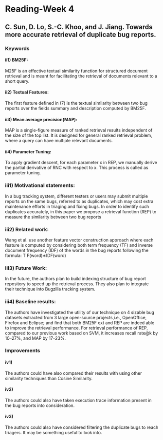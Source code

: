 # Reading-Week 4

##  C. Sun, D. Lo, S.-C. Khoo, and J. Jiang. Towards more accurate retrieval of duplicate bug reports.

### Keywords
#### ii1) BM25F:
M25F is an effective textual similarity function for structured document retrieval and is meant for facilitating the retrieval of documents relevant to a short query.

#### ii2) Textual Features:
The first feature defined in (7) is the textual similarity between two bug reports over the fields summary and description
computed by BM25F.

#### ii3) Mean average precision(MAP): 
MAP is a single-figure measure of ranked retrieval results independent of the size of the top list. It is designed for
general ranked retrieval problem, where a query can have multiple relevant documents.

#### ii4) Parameter Tuning:
To apply gradient descent, for each parameter x in REP, we manually derive the partial derivative of RNC with respect to x.
This process is called as parameter tuning.

### iii1) Motivational statements:
In a bug tracking system, different testers or users
may submit multiple reports on the same bugs, referred to as
duplicates, which may cost extra maintenance efforts in triaging
and fixing bugs. In order to identify such duplicates accurately,
in this paper we propose a retrieval function (REP) to measure
the similarity between two bug reports

### iii2) Related work: 
Wang et al. use another feature vector construction approach
where each feature is computed by considering both term
frequency (TF) and inverse document frequency (IDF) of the
words in the bug reports following the formula:
T F(word)∗IDF(word)

### iii3) Future Work:
In the future, the authors plan to build indexing structure of bug
report repository to speed up the retrieval process. They also plan to integrate their technique into Bugzilla tracking system.

### iii4) Baseline results:
The authors have investigated the utility of our technique on 4 sizable
bug datasets extracted from 3 large open-source projects,i.e., OpenOffice, Firefox and Eclipse; and find that both
BM25F ext and REP are indeed able to improve the retrieval performance. 
For retrieval performance of REP, compared to our previous work based on SVM, it increases
recall rate@k by 10–27%, and MAP by 17–23%.

### Improvements

#### iv1)
The authors could have also compared their results with using other similarity techniques than Cosine Similarity. 

#### iv2)
The authors could also have taken execution trace information present in the bug reports into consideration.

#### iv3) 
The authors could also have considered filtering the duplicate bugs to reach triagers. It may be something useful to look into.

